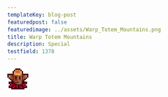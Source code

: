 ```yaml
---
templateKey: blog-post
featuredpost: false
featuredimage: ../assets/Warp_Totem_Mountains.png
title: Warp Totem Mountains
description: Special
testfield: 1378
---
```

![Warp Totem Mountains](../assets/Warp_Totem_Mountains.png)